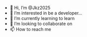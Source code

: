 - 👋 Hi, I’m @Jkz2025
- 👀 I’m interested in be a developer...
- 🌱 I’m currently learning to learn
- 💞️ I’m looking to collaborate on 
- 📫 How to reach me 

<!---
Jkz2025/Jkz2025 is a ✨ special ✨ repository because its `README.md` (this file) appears on your GitHub profile.
You can click the Preview link to take a look at your changes.
--->
